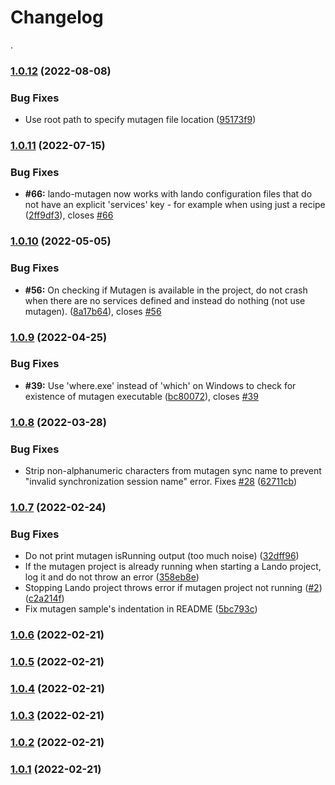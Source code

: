 # Changelog
.
### [1.0.12](https://github.com/francoisvdv/lando-mutagen/compare/v1.0.11...v1.0.12) (2022-08-08)


### Bug Fixes

* Use root path to specify mutagen file location ([95173f9](https://github.com/francoisvdv/lando-mutagen/commit/95173f947eb3401c4d2fabcd2fd5cc412329f640))

### [1.0.11](https://github.com/francoisvdv/lando-mutagen/compare/v1.0.10...v1.0.11) (2022-07-15)


### Bug Fixes

* **#66:** lando-mutagen now works with lando configuration files that do not have an explicit 'services' key - for example when using just a recipe ([2ff9df3](https://github.com/francoisvdv/lando-mutagen/commit/2ff9df3d3a1ebb15ba87b8287c774d4435c98d0f)), closes [#66](https://github.com/francoisvdv/lando-mutagen/issues/66)

### [1.0.10](https://github.com/francoisvdv/lando-mutagen/compare/v1.0.9...v1.0.10) (2022-05-05)


### Bug Fixes

* **#56:** On checking if Mutagen is available in the project, do not crash when there are no services defined and instead do nothing (not use mutagen). ([8a17b64](https://github.com/francoisvdv/lando-mutagen/commit/8a17b64847f49edbb969e52040bf284512f54e54)), closes [#56](https://github.com/francoisvdv/lando-mutagen/issues/56)

### [1.0.9](https://github.com/francoisvdv/lando-mutagen/compare/v1.0.8...v1.0.9) (2022-04-25)


### Bug Fixes

* **#39:** Use 'where.exe' instead of 'which' on Windows to check for existence of mutagen executable ([bc80072](https://github.com/francoisvdv/lando-mutagen/commit/bc800720672b0328b3611c31e5c44f3c01ac44bf)), closes [#39](https://github.com/francoisvdv/lando-mutagen/issues/39)

### [1.0.8](https://github.com/francoisvdv/lando-mutagen/compare/v1.0.7...v1.0.8) (2022-03-28)


### Bug Fixes

* Strip non-alphanumeric characters from mutagen sync name to prevent "invalid synchronization session name" error. Fixes [#28](https://github.com/francoisvdv/lando-mutagen/issues/28) ([62711cb](https://github.com/francoisvdv/lando-mutagen/commit/62711cb7e86c8e8920cb3c9eb145422d9eadf488))

### [1.0.7](https://github.com/francoisvdv/lando-mutagen/compare/v1.0.6...v1.0.7) (2022-02-24)


### Bug Fixes

* Do not print mutagen isRunning output (too much noise) ([32dff96](https://github.com/francoisvdv/lando-mutagen/commit/32dff96154046f662ae617496eb8dde63cc91b6c))
* If the mutagen project is already running when starting a Lando project, log it and do not throw an error ([358eb8e](https://github.com/francoisvdv/lando-mutagen/commit/358eb8e8fcc4f167bd744eb581fbc015c1499866))
* Stopping Lando project throws error if mutagen project not running ([#2](https://github.com/francoisvdv/lando-mutagen/issues/2)) ([c2a214f](https://github.com/francoisvdv/lando-mutagen/commit/c2a214f630d28a55d055b8293fd9a3505b842351))
* Fix mutagen sample's indentation in README ([5bc793c](https://github.com/francoisvdv/lando-mutagen/commit/5bc793cee2a82e977d1b5300f1e611e00c0fab38))

### [1.0.6](https://github.com/francoisvdv/lando-mutagen/compare/v1.0.5...v1.0.6) (2022-02-21)

### [1.0.5](https://github.com/francoisvdv/lando-mutagen/compare/v1.0.4...v1.0.5) (2022-02-21)

### [1.0.4](https://github.com/francoisvdv/lando-mutagen/compare/v1.0.3...v1.0.4) (2022-02-21)

### [1.0.3](https://github.com/francoisvdv/lando-mutagen/compare/v1.0.2...v1.0.3) (2022-02-21)

### [1.0.2](https://github.com/francoisvdv/lando-mutagen/compare/v1.0.1...v1.0.2) (2022-02-21)

### [1.0.1](https://github.com/francoisvdv/lando-mutagen/compare/v1.0.0...v1.0.1) (2022-02-21)
